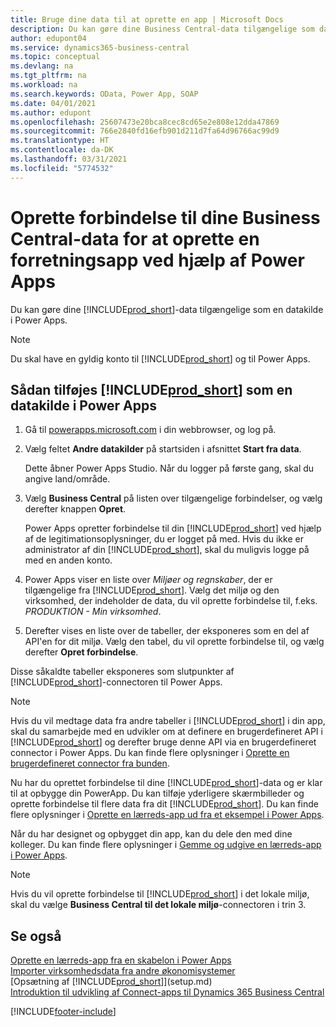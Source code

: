 ```yaml
---
title: Bruge dine data til at oprette en app | Microsoft Docs
description: Du kan gøre dine Business Central-data tilgængelige som datakilde og angive en OData URL-adresse til dine webtjenester for at oprette en forretningsapp ved hjælp af Power Apps.
author: edupont04
ms.service: dynamics365-business-central
ms.topic: conceptual
ms.devlang: na
ms.tgt_pltfrm: na
ms.workload: na
ms.search.keywords: OData, Power App, SOAP
ms.date: 04/01/2021
ms.author: edupont
ms.openlocfilehash: 25607473e20bca8cec8cd65e2e808e12dda47869
ms.sourcegitcommit: 766e2840fd16efb901d211d7fa64d96766ac99d9
ms.translationtype: HT
ms.contentlocale: da-DK
ms.lasthandoff: 03/31/2021
ms.locfileid: "5774532"
---
```

# <a name="connecting-to-your-business-central-data-to-build-a-business-app-using-power-apps"></a>Oprette forbindelse til dine Business Central-data for at oprette en forretningsapp ved hjælp af Power Apps

Du kan gøre dine [!INCLUDE[prod_short](includes/prod_short.md)]-data tilgængelige som en datakilde i Power Apps.  

> [!NOTE]  
> Du skal have en gyldig konto til [!INCLUDE[prod_short](includes/prod_short.md)] og til Power Apps.  

## <a name="to-add-prod_short-as-a-data-source-in-power-apps"></a>Sådan tilføjes [!INCLUDE[prod_short](includes/prod_short.md)] som en datakilde i Power Apps

1. Gå til [powerapps.microsoft.com](https://powerapps.microsoft.com/) i din webbrowser, og log på.
2. Vælg feltet **Andre datakilder** på startsiden i afsnittet **Start fra data**.  

    Dette åbner Power Apps Studio. Når du logger på første gang, skal du angive land/område.  
3. Vælg **Business Central** på listen over tilgængelige forbindelser, og vælg derefter knappen **Opret**.

    Power Apps opretter forbindelse til din [!INCLUDE[prod_short](includes/prod_short.md)] ved hjælp af de legitimationsoplysninger, du er logget på med. Hvis du ikke er administrator af din [!INCLUDE[prod_short](includes/prod_short.md)], skal du muligvis logge på med en anden konto.  

4. Power Apps viser en liste over *Miljøer og regnskaber*, der er tilgængelige fra [!INCLUDE[prod_short](includes/prod_short.md)]. Vælg det miljø og den virksomhed, der indeholder de data, du vil oprette forbindelse til, f.eks. *PRODUKTION - Min virksomhed*.  

5. Derefter vises en liste over de tabeller, der eksponeres som en del af API'en for dit miljø. Vælg den tabel, du vil oprette forbindelse til, og vælg derefter **Opret forbindelse**.

Disse såkaldte tabeller eksponeres som slutpunkter af [!INCLUDE[prod_short](includes/prod_short.md)]-connectoren til Power Apps.  

> [!NOTE]
> Hvis du vil medtage data fra andre tabeller i [!INCLUDE[prod_short](includes/prod_short.md)] i din app, skal du samarbejde med en udvikler om at definere en brugerdefineret API i [!INCLUDE[prod_short](includes/prod_short.md)] og derefter bruge denne API via en brugerdefineret connector i Power Apps. Du kan finde flere oplysninger i [Oprette en brugerdefineret connector fra bunden](/connectors/custom-connectors/define-blank).  

Nu har du oprettet forbindelse til dine [!INCLUDE[prod_short](includes/prod_short.md)]-data og er klar til at opbygge din PowerApp. Du kan tilføje yderligere skærmbilleder og oprette forbindelse til flere data fra dit [!INCLUDE[prod_short](includes/prod_short.md)]. Du kan finde flere oplysninger i [Oprette en lærreds-app ud fra et eksempel i Power Apps](/powerapps/maker/canvas-apps/open-and-run-a-sample-app).  

Når du har designet og opbygget din app, kan du dele den med dine kolleger. Du kan finde flere oplysninger i [Gemme og udgive en lærreds-app i Power Apps](/powerapps/maker/canvas-apps/save-publish-app).  

> [!NOTE]
> Hvis du vil oprette forbindelse til [!INCLUDE[prod_short](includes/prod_short.md)] i det lokale miljø, skal du vælge **Business Central til det lokale miljø**-connectoren i trin 3.  

## <a name="see-also"></a>Se også

[Oprette en lærreds-app fra en skabelon i Power Apps](/powerapps/maker/canvas-apps/get-started-test-drive)  
[Importer virksomhedsdata fra andre økonomisystemer](across-import-data-configuration-packages.md)  
[Opsætning af [!INCLUDE[prod_short](includes/prod_short.md)]](setup.md)  
[Introduktion til udvikling af Connect-apps til Dynamics 365 Business Central](/dynamics365/business-central/dev-itpro/developer/devenv-develop-connect-apps)  


[!INCLUDE[footer-include](includes/footer-banner.md)]